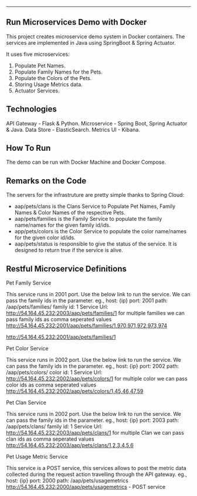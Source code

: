-----------------------------------------
Run Microservices Demo with Docker 
-----------------------------------------
	
This project creates microservice demo system in Docker containers. The services are implemented in Java using SpringBoot & Spring Actuator.

It uses five microservices:

1. Populate Pet Names. 
2. Populate Family Names for the Pets.
3. Populate the Colors of the Pets.
4. Storing Usage Metrics data.
5. Actuator Services.

Technologies
--------------
API Gateway - Flask & Python.
Microservice  -	Spring Boot, Spring Actuator & Java.
Data Store - ElasticSearch.
Metrics UI	- Kibana.

How To Run
---------------
The demo can be run with Docker Machine and Docker Compose.

Remarks on the Code
--------------------
The servers for the infrastruture are pretty simple thanks to Spring Cloud:

 - aap/pets/clans is the Clans Service to Populate Pet Names, Family Names & Color Names of the respective Pets. 
 - aap/pets/families is the Family Service to populate the family name/names for the given family id/ids. 
 - app/pets/colors is the Color Service to populate the color name/names for the given color id/ids.
 - aap/pets/status is responsible to give the status of the service. It is designed to return true if the service is alive. 


 Restful Microservice Definitions
 ---------------------------------
 
 Pet Family Service 
 
 This service runs in 2001 port. Use the below link to run the service. We can pass the family ids in the parameter.
  eg.,
      host: {ip}
	  port: 2001
	  path: /aap/pets/families/
	  family id: 1
	  Service Url: http://54.164.45.232:2003/aap/pets/families/1
	     for multiple families we can pass family ids as comma seperated values
	        http://54.164.45.232:2001/aap/pets/families/1,970,971,972,973,974



http://54.164.45.232:2001/aap/pets/families/1


Pet Color Service

This service runs in 2002 port. Use the below link to run the service. We can pass the family ids in the parameter.
  eg.,
      host: {ip}
	  port: 2002
	  path: /aap/pets/colors/
	  color id: 1
	  Service Url: http://54.164.45.232:2002/aap/pets/colors/1
	     for multiple color we can pass color ids as comma seperated values
	        http://54.164.45.232:2002/aap/pets/colors/1,45,46,47,59


Pet Clan Service

This service runs in 2002 port. Use the below link to run the service. We can pass the family ids in the parameter.
  eg.,
      host: {ip}
	  port: 2003
	  path: /aap/pets/clans/
	  family id: 1
	  Service Url: http://54.164.45.232:2003/aap/pets/clans/1
	     for multiple Clan we can pass clan ids as comma seperated values
	        http://54.164.45.232:2003/aap/pets/clans/1,2,3,4,5,6 


Pet Usage Metric Service

This service is a POST service, this services allows to post the metric data collected during the request action travelling through the API gateway.
     eg.,
      host: {ip}
	  port: 2000
	  path: /aap/pets/usagemetrics
http://54.164.45.232:2000/aap/pets/usagemetrics - POST service 


